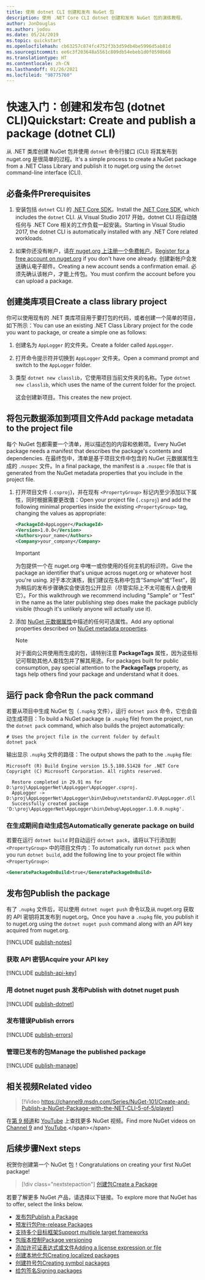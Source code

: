 ```yaml
---
title: 使用 dotnet CLI 创建和发布 NuGet 包
description: 使用 .NET Core CLI dotnet 创建和发布 NuGet 包的演练教程。
author: JonDouglas
ms.author: jodou
ms.date: 05/24/2019
ms.topic: quickstart
ms.openlocfilehash: cb63257c874fc4752f3b3d59db4be5996d5ab81d
ms.sourcegitcommit: ee6c3f203648a5561c809db54ebeb1d0f0598b68
ms.translationtype: HT
ms.contentlocale: zh-CN
ms.lasthandoff: 01/26/2021
ms.locfileid: "98775760"
---
```

# <a name="quickstart-create-and-publish-a-package-dotnet-cli"></a><span data-ttu-id="699c1-103">快速入门：创建和发布包 (dotnet CLI)</span><span class="sxs-lookup"><span data-stu-id="699c1-103">Quickstart: Create and publish a package (dotnet CLI)</span></span>

<span data-ttu-id="699c1-104">从 .NET 类库创建 NuGet 包并使用 `dotnet` 命令行接口 (CLI) 将其发布到 nuget.org 是很简单的过程。</span><span class="sxs-lookup"><span data-stu-id="699c1-104">It's a simple process to create a NuGet package from a .NET Class Library and publish it to nuget.org using the `dotnet` command-line interface (CLI).</span></span>

## <a name="prerequisites"></a><span data-ttu-id="699c1-105">必备条件</span><span class="sxs-lookup"><span data-stu-id="699c1-105">Prerequisites</span></span>

1. <span data-ttu-id="699c1-106">安装包括 `dotnet` CLI 的 [.NET Core SDK](https://www.microsoft.com/net/download/)。</span><span class="sxs-lookup"><span data-stu-id="699c1-106">Install the [.NET Core SDK](https://www.microsoft.com/net/download/), which includes the `dotnet` CLI.</span></span> <span data-ttu-id="699c1-107">从 Visual Studio 2017 开始，dotnet CLI 将自动随任何与 .NET Core 相关的工作负载一起安装。</span><span class="sxs-lookup"><span data-stu-id="699c1-107">Starting in Visual Studio 2017, the dotnet CLI is automatically installed with any .NET Core related workloads.</span></span>

1. <span data-ttu-id="699c1-108">如果你还没有帐户，请[在 nuget.org 上注册一个免费帐户](https://www.nuget.org/users/account/LogOn?returnUrl=%2F)。</span><span class="sxs-lookup"><span data-stu-id="699c1-108">[Register for a free account on nuget.org](https://www.nuget.org/users/account/LogOn?returnUrl=%2F) if you don't have one already.</span></span> <span data-ttu-id="699c1-109">创建新帐户会发送确认电子邮件。</span><span class="sxs-lookup"><span data-stu-id="699c1-109">Creating a new account sends a confirmation email.</span></span> <span data-ttu-id="699c1-110">必须先确认该帐户，才能上传包。</span><span class="sxs-lookup"><span data-stu-id="699c1-110">You must confirm the account before you can upload a package.</span></span>

## <a name="create-a-class-library-project"></a><span data-ttu-id="699c1-111">创建类库项目</span><span class="sxs-lookup"><span data-stu-id="699c1-111">Create a class library project</span></span>

<span data-ttu-id="699c1-112">你可以使用现有的 .NET 类库项目用于要打包的代码，或者创建一个简单的项目，如下所示：</span><span class="sxs-lookup"><span data-stu-id="699c1-112">You can use an existing .NET Class Library project for the code you want to package, or create a simple one as follows:</span></span>

1. <span data-ttu-id="699c1-113">创建名为 `AppLogger` 的文件夹。</span><span class="sxs-lookup"><span data-stu-id="699c1-113">Create a folder called `AppLogger`.</span></span>

1. <span data-ttu-id="699c1-114">打开命令提示符并切换到 `AppLogger` 文件夹。</span><span class="sxs-lookup"><span data-stu-id="699c1-114">Open a command prompt and switch to the `AppLogger` folder.</span></span>

1. <span data-ttu-id="699c1-115">类型 `dotnet new classlib`，它使用项目当前文件夹的名称。</span><span class="sxs-lookup"><span data-stu-id="699c1-115">Type `dotnet new classlib`, which uses the name of the current folder for the project.</span></span>

   <span data-ttu-id="699c1-116">这会创建新项目。</span><span class="sxs-lookup"><span data-stu-id="699c1-116">This creates the new project.</span></span>

## <a name="add-package-metadata-to-the-project-file"></a><span data-ttu-id="699c1-117">将包元数据添加到项目文件</span><span class="sxs-lookup"><span data-stu-id="699c1-117">Add package metadata to the project file</span></span>

<span data-ttu-id="699c1-118">每个 NuGet 包都需要一个清单，用以描述包的内容和依赖项。</span><span class="sxs-lookup"><span data-stu-id="699c1-118">Every NuGet package needs a manifest that describes the package's contents and dependencies.</span></span> <span data-ttu-id="699c1-119">在最终包中，清单是基于项目文件中包含的 NuGet 元数据属性生成的 `.nuspec` 文件。</span><span class="sxs-lookup"><span data-stu-id="699c1-119">In a final package, the manifest is a `.nuspec` file that is generated from the NuGet metadata properties that you include in the project file.</span></span>

1. <span data-ttu-id="699c1-120">打开项目文件 (`.csproj`)，并在现有 `<PropertyGroup>` 标记内至少添加以下属性，同时根据需要更改值：</span><span class="sxs-lookup"><span data-stu-id="699c1-120">Open your project file (`.csproj`) and add the following minimal properties inside the existing `<PropertyGroup>` tag, changing the values as appropriate:</span></span>

    ```xml
    <PackageId>AppLogger</PackageId>
    <Version>1.0.0</Version>
    <Authors>your_name</Authors>
    <Company>your_company</Company>
    ```

    > [!Important]
    > <span data-ttu-id="699c1-121">为包提供一个在 nuget.org 中唯一或你使用的任何主机的标识符。</span><span class="sxs-lookup"><span data-stu-id="699c1-121">Give the package an identifier that's unique across nuget.org or whatever host you're using.</span></span> <span data-ttu-id="699c1-122">对于本次演练，我们建议在名称中包含“Sample”或“Test”，因为稍后的发布步骤确实会使该包公开显示（尽管实际上不太可能有人会使用它）。</span><span class="sxs-lookup"><span data-stu-id="699c1-122">For this walkthrough we recommend including "Sample" or "Test" in the name as the later publishing step does make the package publicly visible (though it's unlikely anyone will actually use it).</span></span>

1. <span data-ttu-id="699c1-123">添加 [NuGet 元数据属性](/dotnet/core/tools/csproj#nuget-metadata-properties)中描述的任何可选属性。</span><span class="sxs-lookup"><span data-stu-id="699c1-123">Add any optional properties described on [NuGet metadata properties](/dotnet/core/tools/csproj#nuget-metadata-properties).</span></span>

    > [!Note]
    > <span data-ttu-id="699c1-124">对于面向公共使用而生成的包，请特别注意 **PackageTags** 属性，因为这些标记可帮助其他人查找包并了解其用途。</span><span class="sxs-lookup"><span data-stu-id="699c1-124">For packages built for public consumption, pay special attention to the **PackageTags** property, as tags help others find your package and understand what it does.</span></span>

## <a name="run-the-pack-command"></a><span data-ttu-id="699c1-125">运行 pack 命令</span><span class="sxs-lookup"><span data-stu-id="699c1-125">Run the pack command</span></span>

<span data-ttu-id="699c1-126">若要从项目中生成 NuGet 包（`.nupkg` 文件），运行 `dotnet pack` 命令，它也会自动生成项目：</span><span class="sxs-lookup"><span data-stu-id="699c1-126">To build a NuGet package (a `.nupkg` file) from the project, run the `dotnet pack` command, which also builds the project automatically:</span></span>

```dotnetcli
# Uses the project file in the current folder by default
dotnet pack
```

<span data-ttu-id="699c1-127">输出显示 `.nupkg` 文件的路径：</span><span class="sxs-lookup"><span data-stu-id="699c1-127">The output shows the path to the `.nupkg` file:</span></span>

```output
Microsoft (R) Build Engine version 15.5.180.51428 for .NET Core
Copyright (C) Microsoft Corporation. All rights reserved.

  Restore completed in 29.91 ms for D:\proj\AppLoggerNet\AppLogger\AppLogger.csproj.
  AppLogger -> D:\proj\AppLoggerNet\AppLogger\bin\Debug\netstandard2.0\AppLogger.dll
  Successfully created package 'D:\proj\AppLoggerNet\AppLogger\bin\Debug\AppLogger.1.0.0.nupkg'.
```

### <a name="automatically-generate-package-on-build"></a><span data-ttu-id="699c1-128">在生成期间自动生成包</span><span class="sxs-lookup"><span data-stu-id="699c1-128">Automatically generate package on build</span></span>

<span data-ttu-id="699c1-129">若要在运行 `dotnet build` 时自动运行 `dotnet pack`，请将以下行添加到 `<PropertyGroup>` 中的项目文件内：</span><span class="sxs-lookup"><span data-stu-id="699c1-129">To automatically run `dotnet pack` when you run `dotnet build`, add the following line to your project file within `<PropertyGroup>`:</span></span>

```xml
<GeneratePackageOnBuild>true</GeneratePackageOnBuild>
```

## <a name="publish-the-package"></a><span data-ttu-id="699c1-130">发布包</span><span class="sxs-lookup"><span data-stu-id="699c1-130">Publish the package</span></span>

<span data-ttu-id="699c1-131">有了 `.nupkg` 文件后，可以使用 `dotnet nuget push` 命令以及从 nuget.org 获取的 API 密钥将其发布到 nuget.org。</span><span class="sxs-lookup"><span data-stu-id="699c1-131">Once you have a `.nupkg` file, you publish it to nuget.org using the `dotnet nuget push` command along with an API key acquired from nuget.org.</span></span>

[!INCLUDE [publish-notes](includes/publish-notes.md)]

### <a name="acquire-your-api-key"></a><span data-ttu-id="699c1-132">获取 API 密钥</span><span class="sxs-lookup"><span data-stu-id="699c1-132">Acquire your API key</span></span>

[!INCLUDE [publish-api-key](includes/publish-api-key.md)]

### <a name="publish-with-dotnet-nuget-push"></a><span data-ttu-id="699c1-133">用 dotnet nuget push 发布</span><span class="sxs-lookup"><span data-stu-id="699c1-133">Publish with dotnet nuget push</span></span>

[!INCLUDE [publish-dotnet](includes/publish-dotnet.md)]

### <a name="publish-errors"></a><span data-ttu-id="699c1-134">发布错误</span><span class="sxs-lookup"><span data-stu-id="699c1-134">Publish errors</span></span>

[!INCLUDE [publish-errors](includes/publish-errors.md)]

### <a name="manage-the-published-package"></a><span data-ttu-id="699c1-135">管理已发布的包</span><span class="sxs-lookup"><span data-stu-id="699c1-135">Manage the published package</span></span>

[!INCLUDE [publish-manage](includes/publish-manage.md)]

## <a name="related-video"></a><span data-ttu-id="699c1-136">相关视频</span><span class="sxs-lookup"><span data-stu-id="699c1-136">Related video</span></span>

> [!Video https://channel9.msdn.com/Series/NuGet-101/Create-and-Publish-a-NuGet-Package-with-the-NET-CLI-5-of-5/player]

<span data-ttu-id="699c1-137">在[第 9 频道](https://channel9.msdn.com/Series/NuGet-101)和 [YouTube](https://www.youtube.com/playlist?list=PLdo4fOcmZ0oVLvfkFk8O9h6v2Dcdh2bh_) 上查找更多 NuGet 视频。</span><span class="sxs-lookup"><span data-stu-id="699c1-137">Find more NuGet videos on [Channel 9](https://channel9.msdn.com/Series/NuGet-101) and [YouTube](https://www.youtube.com/playlist?list=PLdo4fOcmZ0oVLvfkFk8O9h6v2Dcdh2bh_).</span></span>

## <a name="next-steps"></a><span data-ttu-id="699c1-138">后续步骤</span><span class="sxs-lookup"><span data-stu-id="699c1-138">Next steps</span></span>

<span data-ttu-id="699c1-139">祝贺你创建第一个 NuGet 包！</span><span class="sxs-lookup"><span data-stu-id="699c1-139">Congratulations on creating your first NuGet package!</span></span>

> [!div class="nextstepaction"]
> [<span data-ttu-id="699c1-140">创建包</span><span class="sxs-lookup"><span data-stu-id="699c1-140">Create a Package</span></span>](../create-packages/creating-a-package-dotnet-cli.md)

<span data-ttu-id="699c1-141">若要了解更多 NuGet 产品，请选择以下链接。</span><span class="sxs-lookup"><span data-stu-id="699c1-141">To explore more that NuGet has to offer, select the links below.</span></span>

- [<span data-ttu-id="699c1-142">发布包</span><span class="sxs-lookup"><span data-stu-id="699c1-142">Publish a Package</span></span>](../nuget-org/publish-a-package.md)
- [<span data-ttu-id="699c1-143">预发行包</span><span class="sxs-lookup"><span data-stu-id="699c1-143">Pre-release Packages</span></span>](../create-packages/Prerelease-Packages.md)
- [<span data-ttu-id="699c1-144">支持多个目标框架</span><span class="sxs-lookup"><span data-stu-id="699c1-144">Support multiple target frameworks</span></span>](../create-packages/multiple-target-frameworks-project-file.md)
- [<span data-ttu-id="699c1-145">包版本控制</span><span class="sxs-lookup"><span data-stu-id="699c1-145">Package versioning</span></span>](../concepts/package-versioning.md)
- [<span data-ttu-id="699c1-146">添加许可证表达式或文件</span><span class="sxs-lookup"><span data-stu-id="699c1-146">Adding a license expression or file</span></span>](../reference/msbuild-targets.md#packing-a-license-expression-or-a-license-file)
- [<span data-ttu-id="699c1-147">创建本地化包</span><span class="sxs-lookup"><span data-stu-id="699c1-147">Creating localized packages</span></span>](../create-packages/creating-localized-packages.md)
- [<span data-ttu-id="699c1-148">创建符号包</span><span class="sxs-lookup"><span data-stu-id="699c1-148">Creating symbol packages</span></span>](../create-packages/symbol-packages-snupkg.md)
- [<span data-ttu-id="699c1-149">给包签名</span><span class="sxs-lookup"><span data-stu-id="699c1-149">Signing packages</span></span>](../create-packages/Sign-a-package.md)
